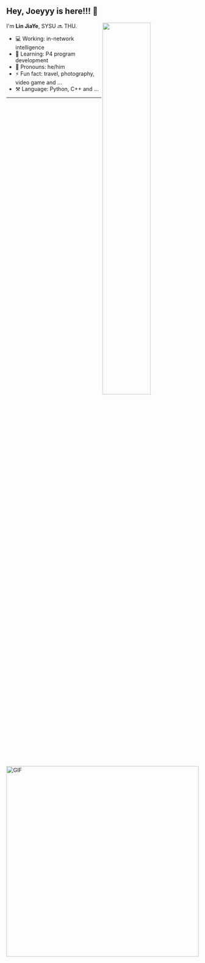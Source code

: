## Hey, Joeyyy is here!!! :wave:

[<img align="right" width="50%" src="https://github-readme-stats-ouuan.vercel.app/api?username=ljy2222&theme=dark&show_icons=true">](https://metrics.lecoq.io/ouuan?template=classic)

I'm **Lin JiaYe**, SYSU 🔜 THU.

- 💻 Working: in-network intelligence
- 🚀 Learning: P4 program development
- 👨 Pronouns: he/him
- ⚡ Fun fact: travel, photography, video game and ...
- ⚒️ Language: Python, C++ and ...

---
<!-- <img align="left" alt="GIF" src="https://media.giphy.com/media/3qGw96Jowb8sM/giphy.gif" width="60%" height="500" /> -->
<img align="right" alt="GIF" src="https://media.giphy.com/media/citBl9yPwnUOs/giphy.gif" width="100%" height="500px" />
